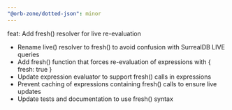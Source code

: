 ```yaml
---
"@orb-zone/dotted-json": minor
---
```


feat: Add fresh() resolver for live re-evaluation

- Rename live() resolver to fresh() to avoid confusion with SurrealDB LIVE queries
- Add fresh() function that forces re-evaluation of expressions with { fresh: true }
- Update expression evaluator to support fresh() calls in expressions
- Prevent caching of expressions containing fresh() calls to ensure live updates
- Update tests and documentation to use fresh() syntax